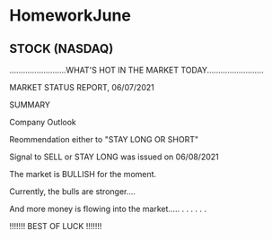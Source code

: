 # HomeworkJune
STOCK (NASDAQ) 
--------------------------------------------------------------------------------------------------------------------------------------------------------------------------------------------------------------------------------------------------------------------------------------------------------------------------------
.........................WHAT'S HOT IN THE MARKET TODAY.........................

MARKET STATUS REPORT, 06/07/2021

SUMMARY 

Company Outlook

Reommendation either to "STAY LONG OR SHORT" 

Signal to SELL or STAY LONG was issued on 06/08/2021

The market is BULLISH for the moment.

Currently, the bulls are stronger....

And more money is flowing into the market.....
.
.
.
.
.
.




!!!!!!! BEST OF LUCK !!!!!!!